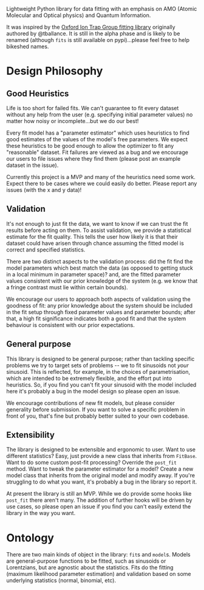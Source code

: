 Lightweight Python library for data fitting with an emphasis on AMO (Atomic Molecular and Optical physics) and Quantum Information.

It was inspired by the [Oxford Ion Trap Group fitting library](https://github.com/OxfordIonTrapGroup/oitg/tree/master/oitg/fitting) originally authored by @tballance. It is still in the alpha phase and is likely to be renamed (although `fits` is still available on pypi)...please feel free to help bikeshed names.

# Design Philosophy

## Good Heuristics

Life is too short for failed fits. We can't guarantee to fit every dataset without any help from the user (e.g. specifying initial parameter values) no matter how noisy or incomplete...but we do our best!

Every fit model has a "parameter estimator" which uses heuristics to find good estimates of the values of the model's free parameters. We expect these heuristics to be good enough to allow the optimizer to fit any "reasonable" dataset. Fit failures are viewed as a bug and we encourage our users to file issues where they find them (please post an example dataset in the issue).

Currently this project is a MVP and many of the heuristics need some work. Expect there to be cases where we could easily do better. Please report any issues (with the x and y data)!

## Validation

It's not enough to just fit the data, we want to know if we can trust the fit results before acting on them. To assist validation, we provide a statistical estimate for the fit quality. This tells the user how likely it is that their dataset could have arisen through chance assuming the fitted model is correct and specified statistics.

There are two distinct aspects to the validation process: did the fit find the model parameters which best match the data (as opposed to getting stuck in a local minimum in parameter space)? and, are the fitted parameter values consistent with our prior knowledge of the system (e.g. we know that a fringe contrast must lie within certain bounds).

We encourage our users to approach both aspects of validation using the goodness of fit: any prior knowledge about the system should be included in the fit setup through fixed parameter values and parameter bounds; after that, a high fit significance indicates both a good fit and that the system behaviour is consistent with our prior expectations.

## General purpose

This library is designed to be general purpose; rather than tackling specific problems we try to target sets of problems -- we to fit sinusoids not *your* sinusoid. This is reflected, for example, in the choices of parametrisation, which are intended to be extremely flexible, and the effort put into heuristics. So, if you find you can't fit your sinusoid with the model included here it's probably a bug in the model design so please open an issue.

We encourage contributions of new fit models, but please consider generality before submission. If you want to solve a specific problem in front of you, that's fine but probably better suited to your own codebase.

## Extensibility

The library is designed to be extensible and ergonomic to user. Want to use different statistics? Easy, just provide a new class that inherits from `FitBase`. Want to do some custom post-fit processing? Override the `post_fit` method. Want to tweak the parameter estimator for a model? Create a new model class that inherits from the original model and modify away. If you're struggling to do what you want, it's probably a bug in the library so report it.

At present the library is still an MVP. While we do provide some hooks like `post_fit` there aren't many. The addition of further hooks will be driven by use cases, so please open an issue if you find you can't easily extend the library in the way you want.

# Ontology

There are two main kinds of object in the library: `fit`s and `model`s. Models are general-purpose functions to be fitted, such as sinusoids or Lorentzians, but are agnostic about the statistics. Fits do the fitting (maximum likelihood parameter estimation) and validation based on some underlying statistics (normal, binomial, etc). 
